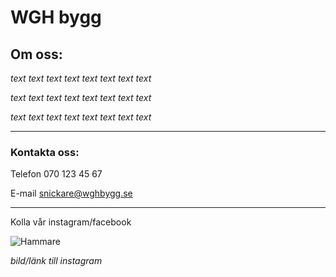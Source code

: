 # WGH bygg
## Om oss:
 _text text text text text text text text_
 
 _text text text text text text text text_
 
 _text text text text text text text text_
***
### Kontakta oss:
Telefon 070 123 45 67

E-mail snickare@wghbygg.se
***
Kolla vår instagram/facebook

![Hammare](https://sussistrom.github.io/hammare.png)

_bild/länk till instagram_
